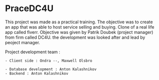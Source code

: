 
# PraceDC4U
This project was made as a practical training. 
The objective was to create an app that was able to host service selling and buying.
Clone of a real life app called fiverr.
Objective was given by Patrik Doubek (project manager) from firm called DC4U.
the development was looked after and lead by peoject manager.

Project development team : 

    - Client side : Ondra --, Maxwell Olsbro

    - Database development : Anton Kalashnikov
    - Backend : Anton Kalashnikov